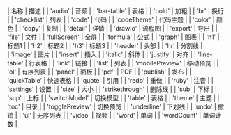 | 名称 | 描述 |
| 'audio'  | 音频 |
| 'bar-table'  | 表格 |
| 'bold' | 加粗 |
| 'br' | 换行 |
| 'checklist' | 列表 |
| 'code' | 代码 |
| 'codeTheme' | 代码主题 |
| 'color' | 颜色 |
| 'copy' | 复制 |
| 'detail' | 详情 |
| 'drawIo' | 流程图 |
| 'export' | 导出 |
| 'file' | 文件 |
| 'fullScreen' | 全屏 |
| 'formula' | 公式 |
| 'graph' | 图表 |
| 'h1' | 标题1 |
| 'h2' | 标题2 |
| 'h3' | 标题3 |
| 'header' | 头部 |
| 'hr' | 分割线 |   
| 'image' | 图片 |
| 'insert' | 插入 |
| 'italic' | 斜体 |
| 'justify' | 对齐 |
| 'line-table' | 行表格 |
| 'link' | 链接 |
| 'list' | 列表 |
| 'mobilePreview' | 移动预览 |
| 'ol' | 有序列表 |
| 'panel' | 面板 |
| 'pdf' | PDF |
| 'publish' | 发布 |
| 'quickTable' | 快速表格 |
| 'quote' | 引用 |
| 'redo' | 重做 |
| 'ruby' | 注音 |
| 'settings' | 设置 |
| 'size' | 大小 |
| 'strikethrough' | 删除线 |
| 'sub' | 下标 |
| 'sup' | 上标 |
| 'switchModel' | 切换模型 |
| 'table' | 表格 |
| 'theme' | 主题 |
| 'toc' | 目录 |
| 'togglePreview' | 切换预览 |
| 'underline' | 下划线 |
| 'undo' | 撤销 |
| 'ul' | 无序列表 |
| 'video' | 视频 |
| 'word' | 单词 |
| 'wordCount' | 单词计数 |
